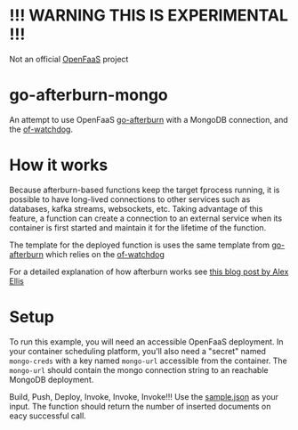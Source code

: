 # !!! WARNING THIS IS EXPERIMENTAL !!!
Not an official [OpenFaaS](https://ghithub.com/openfaas/faas) project

# go-afterburn-mongo
An attempt to use OpenFaaS [go-afterburn](https://github.com/openfaas-incubator/go-afterburn) with a MongoDB connection, and the [of-watchdog](https://github.com/openfaas-incubator/of-watchdog).

# How it works
Because afterburn-based functions keep the target fprocess running, it is possible to have long-lived connections to other services such as databases, kafka streams, websockets, etc.  Taking advantage of this feature, a function can create a connection to an external service when its container is first started and maintain it for the lifetime of the function.

The template for the deployed function is uses the same template from [go-afterburn](https://github.com/openfaas-incubator/go-afterburn) which relies on the [of-watchdog](https://github.com/openfaas-incubator/of-watchdog)

For a detailed explanation of how afterburn works see [this blog post by Alex Ellis](https://blog.alexellis.io/openfaas-serverless-acceleration/)

# Setup
To run this example, you will need an accessible OpenFaaS deployment.  In your container scheduling platform, you'll also need a "secret" named `mongo-creds` with a key named `mongo-url` accessible from the container.  The `mongo-url` should contain the mongo connection string to an reachable MongoDB deployment.

Build, Push, Deploy, Invoke, Invoke, Invoke!!!  Use the [sample.json](mongo-function/sample.json) as your input.  The function should return the number of inserted documents on eacy successful call.